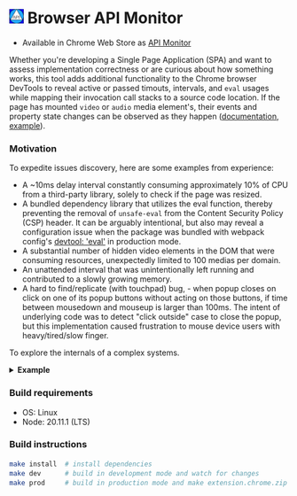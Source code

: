 # <img src="./public/img/icon.svg" width="26"/> Browser API Monitor

- Available in Chrome Web Store as [API Monitor](https://chromewebstore.google.com/detail/api-monitor/bghmfoakiidiedpheejcjhciekobjcjp)

Whether you're developing a Single Page Application (SPA) and want to assess implementation correctness or are curious about how something works, this tool adds additional functionality to the Chrome browser DevTools to reveal active or passed timouts, intervals, and `eval` usages while mapping their invocation call stacks to a source code location. If the page has mounted `video` or `audio` media element's, their events and property state changes can be observed as they happen ([documentation](https://developer.mozilla.org/docs/Web/API/HTMLMediaElement), [example](https://www.w3.org/2010/05/video/mediaevents.html)).

### Motivation

To expedite issues discovery, here are some examples from experience:

- A ~10ms delay interval constantly consuming approximately 10% of CPU from a third-party library, solely to check if the page was resized.
- A bundled dependency library that utilizes the eval function, thereby preventing the removal of `unsafe-eval` from the Content Security Policy (CSP) header. It can be arguably intentional, but also may reveal a configuration issue when the package was bundled with webpack config's [devtool: 'eval'](https://webpack.js.org/configuration/devtool/) in production mode.
- A substantial number of hidden video elements in the DOM that were consuming resources, unexpectedly limited to 100 medias per domain.
- An unattended interval that was unintentionally left running and contributed to a slowly growing memory.
- A hard to find/replicate (with touchpad) bug, - when popup closes on click on one of its popup buttons without acting on those buttons, if time between mousedown and mouseup is larger than 100ms. The intent of underlying code was to detect "click outside" case to close the popup, but this implementation caused frustration to mouse device users with heavy/tired/slow finger.

To explore the internals of a complex systems.

<details>
  <summary> <strong>Example</strong> </summary>

![screenshot](./doc/screenshot-01.png)

</details>

### Build requirements

- OS: Linux
- Node: 20.11.1 (LTS)

### Build instructions

```bash
make install  # install dependencies
make dev      # build in development mode and watch for changes
make prod     # build in production mode and make extension.chrome.zip
```
